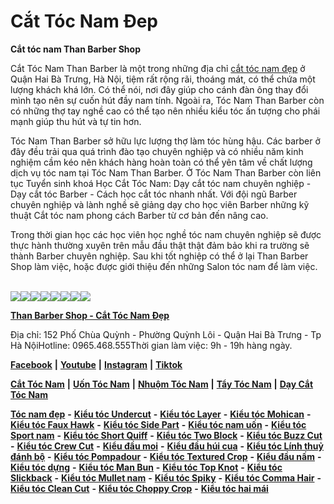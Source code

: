# Cắt Tóc Nam Đep

**Cắt tóc nam Than Barber Shop**

<!-- Google tag (gtag.js) -->
<script async src="https://www.googletagmanager.com/gtag/js?id=G-0MKVHSNRPR"></script>
<script>
  window.dataLayer = window.dataLayer || [];
  function gtag(){dataLayer.push(arguments);}
  gtag('js', new Date());

  gtag('config', 'G-0MKVHSNRPR');
</script>


Cắt Tóc Nam Than Barber là một trong những địa chỉ [cắt tóc nam đẹp](https://www.google.com/url?q=https%3A%2F%2Ftocnamdep.thanbarbershop.com%2F\&sa=D\&sntz=1\&usg=AOvVaw26ThLsKw64HriKBSDvyxrj) ở Quận Hai Bà Trưng, Hà Nội, tiệm rất rộng rãi, thoáng mát, có thể chứa một lượng khách khá lớn. Có thể nói, nơi đây giúp cho cánh đàn ông thay đổi mình tạo nên sự cuốn hút đầy nam tính. Ngoài ra, Tóc Nam Than Barber còn có những thợ tay nghề cao có thể tạo nên nhiều kiểu tóc ấn tượng cho phái mạnh giúp thu hút và tự tin hơn.

Tóc Nam Than Barber sở hữu lực lượng thợ làm tóc hùng hậu. Các barber ở đây đều trải qua quá trình đào tạo chuyên nghiệp và có nhiều năm kinh nghiệm cầm kéo nên khách hàng hoàn toàn có thể yên tâm về chất lượng dịch vụ tóc nam tại Tóc Nam Than Barber. Ở Tóc Nam Than Barber còn liên tục Tuyển sinh khoá Học Cắt Tóc Nam: Dạy cắt tóc nam chuyên nghiệp - Dạy cắt tóc Barber - Cách học cắt tóc nhanh nhất. Với đội ngũ Barber chuyên nghiệp và lành nghề sẽ giảng dạy cho học viên Barber những kỹ thuật Cắt tóc nam phong cách Barber từ cơ bản đến nâng cao.

Trong thời gian học các học viên học nghề tóc nam chuyên nghiệp sẽ được thực hành thường xuyên trên mẫu đầu thật thật đảm bảo khi ra trường sẽ thành Barber chuyên nghiệp. Sau khi tốt nghiệp có thể ở lại Than Barber Shop làm việc, hoặc được giới thiệu đến những Salon tóc nam để làm việc.

\
[![](https://thanbarbershop.github.io/images/1.jpg)](https://www.google.com/url?q=https%3A%2F%2Fwww.facebook.com%2FThanBarbershop%2Fphotos%2F%3Fref%3Dpage\_internal\&sa=D\&sntz=1\&usg=AOvVaw3uCKsyv061s4emO9eVjXQC)[![](https://thanbarbershop.github.io/images/2.jpg)](https://www.google.com/url?q=https%3A%2F%2Fwww.facebook.com%2FThanBarbershop%2Fphotos%2F%3Fref%3Dpage\_internal\&sa=D\&sntz=1\&usg=AOvVaw3uCKsyv061s4emO9eVjXQC)[![](https://thanbarbershop.github.io/images/3.jpg)](https://www.google.com/url?q=https%3A%2F%2Fwww.facebook.com%2FThanBarbershop%2Fphotos%2F%3Fref%3Dpage\_internal\&sa=D\&sntz=1\&usg=AOvVaw3uCKsyv061s4emO9eVjXQC)[![](https://thanbarbershop.github.io/images/4.jpg)](https://www.google.com/url?q=https%3A%2F%2Fwww.facebook.com%2FThanBarbershop%2Fphotos%2F%3Fref%3Dpage\_internal\&sa=D\&sntz=1\&usg=AOvVaw3uCKsyv061s4emO9eVjXQC)[![](https://thanbarbershop.github.io/images/5.jpg)](https://www.google.com/url?q=https%3A%2F%2Fwww.facebook.com%2FThanBarbershop%2Fphotos%2F%3Fref%3Dpage\_internal\&sa=D\&sntz=1\&usg=AOvVaw3uCKsyv061s4emO9eVjXQC)[![](https://thanbarbershop.github.io/images/6.jpg)](https://www.google.com/url?q=https%3A%2F%2Fwww.facebook.com%2FThanBarbershop%2Fphotos%2F%3Fref%3Dpage\_internal\&sa=D\&sntz=1\&usg=AOvVaw3uCKsyv061s4emO9eVjXQC)[![](https://thanbarbershop.github.io/images/7.jpg)](https://www.google.com/url?q=https%3A%2F%2Fwww.facebook.com%2FThanBarbershop%2Fphotos%2F%3Fref%3Dpage\_internal\&sa=D\&sntz=1\&usg=AOvVaw3uCKsyv061s4emO9eVjXQC)[![](https://thanbarbershop.github.io/images/8.jpg)](https://www.google.com/url?q=https%3A%2F%2Fwww.facebook.com%2FThanBarbershop%2Fphotos%2F%3Fref%3Dpage\_internal\&sa=D\&sntz=1\&usg=AOvVaw3uCKsyv061s4emO9eVjXQC)



[**Than Barber Shop - Cắt Tóc Nam Đẹp**](https://www.thanbarbershop.com/home)

Địa chỉ: 152 Phố Chùa Quỳnh - Phường Quỳnh Lôi - Quận Hai Bà Trưng - Tp Hà NộiHotline: 0965.468.555Thời gian làm việc: 9h - 19h hàng ngày.

[**Facebook**](https://www.google.com/url?q=https%3A%2F%2Fwww.facebook.com%2Fthanbarbershop\&sa=D\&sntz=1\&usg=AOvVaw3yuSPxg23L-h5XXqQzuNVK) **|** [**Youtube**](https://www.youtube.com/thanbarber) **|** [**Instagram**](https://www.google.com/url?q=https%3A%2F%2Fwww.instagram.com%2Fthanbarbershop%2F\&sa=D\&sntz=1\&usg=AOvVaw2qRTmHUVPKvFtEmTupHSE4) **|** [**Tiktok**](https://www.google.com/url?q=https%3A%2F%2Fwww.tiktok.com%2F%40thanbarbershop\&sa=D\&sntz=1\&usg=AOvVaw0cdUuFuWrWLDs4l\_blpa7X)

[**Cắt Tóc Nam**](https://www.thanbarbershop.com/cat-toc-nam-dep) **|** [**Uốn Tóc Nam**](https://www.thanbarbershop.com/uon-toc-nam-dep) **|** [**Nhuộm Tóc Nam**](https://www.thanbarbershop.com/nhuom-toc-nam-dep) **|** [**Tẩy Tóc Nam**](https://www.thanbarbershop.com/tay-toc-nam-dep) **|** [**Dạy Cắt Tóc Nam**](https://www.thanbarbershop.com/day-cat-toc-nam)

[**Tóc nam đẹp**](https://www.thanbarbershop.com/toc-nam-dep) **-** [**Kiểu tóc Undercut**](https://www.thanbarbershop.com/toc-nam-dep/kieu-toc-undercut) **-** [**Kiểu tóc Layer**](https://www.thanbarbershop.com/toc-nam-dep/kieu-toc-layer) **-** [**Kiểu tóc Mohican**](https://www.thanbarbershop.com/toc-nam-dep/kieu-toc-mohican) **-** [**Kiểu tóc Faux Hawk**](https://www.thanbarbershop.com/toc-nam-dep/kieu-toc-faux-hawk) **-** [**Kiểu tóc Side Part**](https://www.thanbarbershop.com/toc-nam-dep/kieu-toc-side-part) **-** [**Kiểu tóc nam uốn**](https://www.thanbarbershop.com/toc-nam-dep/kieu-toc-nam-uon) **-** [**Kiểu tóc Sport nam**](https://www.thanbarbershop.com/toc-nam-dep/kieu-toc-sport-nam) **-** [**Kiểu tóc Short Quiff**](https://www.thanbarbershop.com/toc-nam-dep/kieu-toc-short-quiff) **-** [**Kiểu tóc Two Block**](https://www.thanbarbershop.com/toc-nam-dep/kieu-toc-two-block) **-** [**Kiểu tóc Buzz Cut**](https://www.thanbarbershop.com/toc-nam-dep/kieu-toc-buzz-cut) **-** [**Kiểu tóc Crew Cut**](https://www.thanbarbershop.com/toc-nam-dep/kieu-toc-crew-cut) **-** [**Kiểu đầu moi**](https://www.thanbarbershop.com/toc-nam-dep/kieu-dau-moi) **-** [**Kiểu đầu húi cua**](https://www.thanbarbershop.com/toc-nam-dep/kieu-dau-hui-cua) **-** [**Kiểu tóc Lính thuỷ đánh bộ**](https://www.thanbarbershop.com/toc-nam-dep/kieu-toc-linh-thuy-danh-bo) **-** [**Kiểu tóc Pompadour**](https://www.thanbarbershop.com/toc-nam-dep/kieu-toc-pompadour) **-** [**Kiểu tóc Textured Crop**](https://www.thanbarbershop.com/toc-nam-dep/kieu-toc-textured-crop) **-** [**Kiểu đầu nấm**](https://www.thanbarbershop.com/toc-nam-dep/kieu-dau-nam) **-** [**Kiểu tóc dựng**](https://www.thanbarbershop.com/toc-nam-dep/kieu-toc-dung) **-** [**Kiểu tóc Man Bun**](https://www.thanbarbershop.com/toc-nam-dep/Kieu-toc-man-bun) **-** [**Kiểu tóc Top Knot**](https://www.thanbarbershop.com/toc-nam-dep/kieu-toc-top-knot) **-** [**Kiểu tóc Slickback**](https://www.thanbarbershop.com/toc-nam-dep/kieu-toc-slickback) **-** [**Kiểu tóc Mullet nam**](https://www.thanbarbershop.com/toc-nam-dep/kieu-toc-mullet-nam) **-** [**Kiểu tóc Spiky**](https://www.thanbarbershop.com/toc-nam-dep/kieu-toc-spiky) **-** [**Kiểu tóc Comma Hair**](https://www.thanbarbershop.com/toc-nam-dep/kieu-toc-comma-hair) **-** [**Kiểu tóc Clean Cut**](https://www.thanbarbershop.com/toc-nam-dep/kieu-toc-clean-cut) **-** [**Kiểu tóc Choppy Crop**](https://www.thanbarbershop.com/toc-nam-dep/kieu-toc-choppy-crop) **-** [**Kiểu tóc hai mái**](https://www.thanbarbershop.com/toc-nam-dep/kieu-toc-hai-mai)
